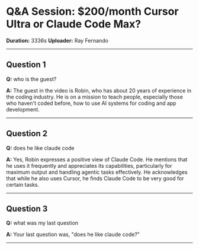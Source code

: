 # Q&A Session: $200/month Cursor Ultra or Claude Code Max?

**Duration:** 3336s
**Uploader:** Ray Fernando

---

## Question 1

**Q:** who is the guest?

**A:** The guest in the video is Robin, who has about 20 years of experience in the coding industry. He is on a mission to teach people, especially those who haven't coded before, how to use AI systems for coding and app development.

---

## Question 2

**Q:** does he like claude code

**A:** Yes, Robin expresses a positive view of Claude Code. He mentions that he uses it frequently and appreciates its capabilities, particularly for maximum output and handling agentic tasks effectively. He acknowledges that while he also uses Cursor, he finds Claude Code to be very good for certain tasks.

---

## Question 3

**Q:** what was my last question

**A:** Your last question was, "does he like claude code?"

---

